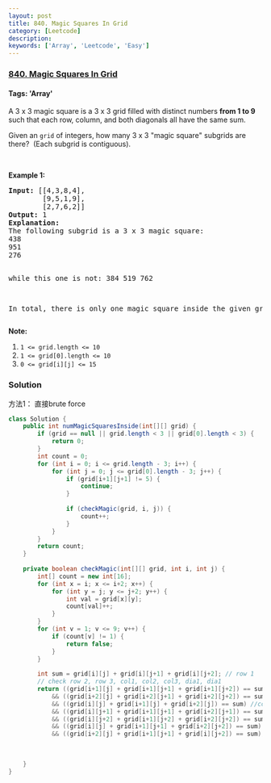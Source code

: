 ```yaml
---
layout: post
title: 840. Magic Squares In Grid
category: [Leetcode]
description: 
keywords: ['Array', 'Leetcode', 'Easy']
---
```

### [840. Magic Squares In Grid](https://leetcode.com/problems/magic-squares-in-grid)

#### Tags: 'Array'

<div class="content__u3I1 question-content__JfgR"><div><p>A 3 x 3 magic square is a 3 x 3 grid filled with distinct numbers <strong>from 1 to 9</strong> such that each row, column, and both diagonals all have the same sum.</p>
<p>Given an <code>grid</code> of integers, how many 3 x 3 "magic square" subgrids are there?  (Each subgrid is contiguous).</p>
<p> </p>
<p><strong>Example 1:</strong></p>
<pre><strong>Input: </strong>[[4,3,8,4],
        [9,5,1,9],
        [2,7,6,2]]
<strong>Output: </strong>1
<strong>Explanation: </strong>
The following subgrid is a 3 x 3 magic square:
438
951
276

while this one is not:
384
519
762

In total, there is only one magic square inside the given grid.
</pre>
<p><strong>Note:</strong></p>
<ol>
<li><code>1 &lt;= grid.length &lt;= 10</code></li>
<li><code>1 &lt;= grid[0].length &lt;= 10</code></li>
<li><code>0 &lt;= grid[i][j] &lt;= 15</code></li>
</ol>
</div></div>

### Solution
方法1： 直接brute force
```java
class Solution {
    public int numMagicSquaresInside(int[][] grid) {
        if (grid == null || grid.length < 3 || grid[0].length < 3) {
            return 0;
        }
        int count = 0;
        for (int i = 0; i <= grid.length - 3; i++) {
            for (int j = 0; j <= grid[0].length - 3; j++) {
                if (grid[i+1][j+1] != 5) {
                    continue;
                }
                
                if (checkMagic(grid, i, j)) {
                    count++;
                }
            }
        }
        return count;
    }
    
    private boolean checkMagic(int[][] grid, int i, int j) {
        int[] count = new int[16];
        for (int x = i; x <= i+2; x++) {
            for (int y = j; y <= j+2; y++) {
                int val = grid[x][y];
                count[val]++;
            }
        }
        for (int v = 1; v <= 9; v++) {
            if (count[v] != 1) {
                return false;
            }
        }
        
        int sum = grid[i][j] + grid[i][j+1] + grid[i][j+2]; // row 1
        // check row 2, row 3, col1, col2, col3, dia1, dia1
        return ((grid[i+1][j] + grid[i+1][j+1] + grid[i+1][j+2]) == sum) // row2
            && ((grid[i+2][j] + grid[i+2][j+1] + grid[i+2][j+2]) == sum) // row3
            && ((grid[i][j] + grid[i+1][j] + grid[i+2][j]) == sum) //col1
            && ((grid[i][j+1] + grid[i+1][j+1] + grid[i+2][j+1]) == sum) // col2
            && ((grid[i][j+2] + grid[i+1][j+2] + grid[i+2][j+2]) == sum) // col3
            && ((grid[i][j] + grid[i+1][j+1] + grid[i+2][j+2]) == sum) // dia1
            && ((grid[i+2][j] + grid[i+1][j+1] + grid[i][j+2]) == sum); // dia2
        
        
        
    }
}
```